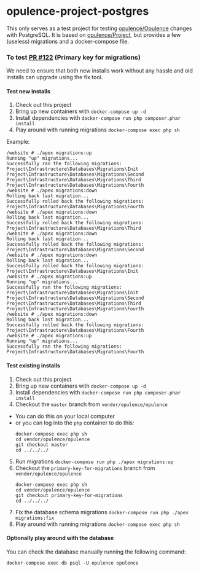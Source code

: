 # opulence-project-postgres

This only serves as a test project for testing [opulence/Opulence](https://github.com/opulencephp/Opulence) changes with PostgreSQL.
It is based on [opulence/Project](https://github.com/opulencephp/Project), but provides a few (useless) migrations and a docker-compose file.

### To test [PR #122](https://github.com/opulencephp/Opulence/pull/122) (Primary key for migrations)

We need to ensure that both new installs work without any hassle and old installs can upgrade using the fix tool.

#### Test new installs

1. Check out this project
2. Bring up new containers with `docker-compose up -d`
3. Install dependencies with `docker-compose run php composer.phar install`
4. Play around with running migrations `docker-compose exec php sh`

Example:
```
/website # ./apex migrations:up
Running "up" migrations...
Successfully ran the following migrations:
Project\Infrastructure\Databases\Migrations\Init
Project\Infrastructure\Databases\Migrations\Second
Project\Infrastructure\Databases\Migrations\Third
Project\Infrastructure\Databases\Migrations\Fourth
/website # ./apex migrations:down
Rolling back last migration...
Successfully rolled back the following migrations:
Project\Infrastructure\Databases\Migrations\Fourth
/website # ./apex migrations:down
Rolling back last migration...
Successfully rolled back the following migrations:
Project\Infrastructure\Databases\Migrations\Third
/website # ./apex migrations:down
Rolling back last migration...
Successfully rolled back the following migrations:
Project\Infrastructure\Databases\Migrations\Second
/website # ./apex migrations:down
Rolling back last migration...
Successfully rolled back the following migrations:
Project\Infrastructure\Databases\Migrations\Init
/website # ./apex migrations:up
Running "up" migrations...
Successfully ran the following migrations:
Project\Infrastructure\Databases\Migrations\Init
Project\Infrastructure\Databases\Migrations\Second
Project\Infrastructure\Databases\Migrations\Third
Project\Infrastructure\Databases\Migrations\Fourth
/website # ./apex migrations:down
Rolling back last migration...
Successfully rolled back the following migrations:
Project\Infrastructure\Databases\Migrations\Fourth
/website # ./apex migrations:up
Running "up" migrations...
Successfully ran the following migrations:
Project\Infrastructure\Databases\Migrations\Fourth

```

#### Test existing installs

1. Check out this project
2. Bring up new containers with `docker-compose up -d`
3. Install dependencies with `docker-compose run php composer.phar install`
4. Checkout the `master` branch from `vendor/opulence/opulence`
  - You can do this on your local computer
  - or you can log into the `php` container to do this:
    ```
    docker-compose exec php sh
    cd vendor/opulence/opulence
    git checkout master
    cd ../../../
    ```
5. Run migrations `docker-compose run php ./apex migrations:up`
4. Checkout the `primary-key-for-migrations` branch from `vendor/opulence/opulence`
    ```
    docker-compose exec php sh
    cd vendor/opulence/opulence
    git checkout primary-key-for-migrations
    cd ../../../
    ```
7. Fix the database schema migrations `docker-compose run php ./apex migrations:fix`
8. Play around with running migrations `docker-compose exec php sh`

#### Optionally play around with the database

You can check the database manually running the following command:

```
docker-compose exec db psql -U opulence opulence
```
